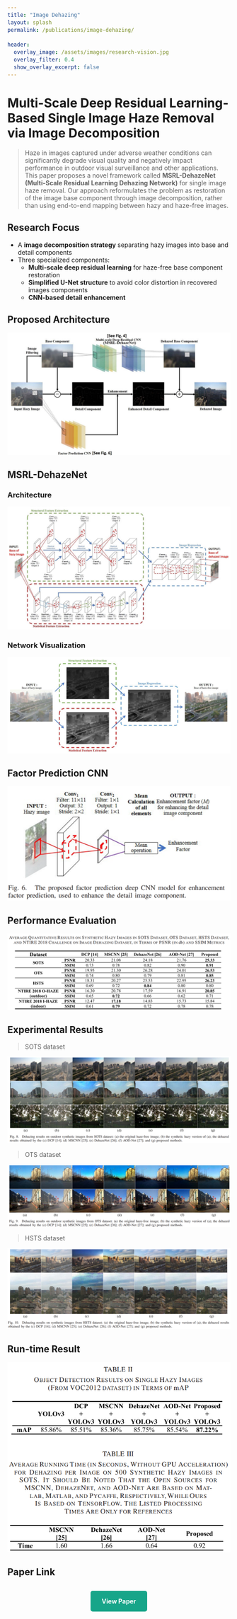 ```yaml
---
title: "Image Dehazing"
layout: splash
permalink: /publications/image-dehazing/

header:
  overlay_image: /assets/images/research-vision.jpg
  overlay_filter: 0.4
  show_overlay_excerpt: false
---
```


# Multi-Scale Deep Residual Learning-Based Single Image Haze Removal via Image Decomposition

> Haze in images captured under adverse weather conditions can significantly degrade visual quality and negatively impact performance in outdoor visual surveillance and other applications. This paper proposes a novel framework called **MSRL-DehazeNet (Multi-Scale Residual Learning Dehazing Network)** for single image haze removal. Our approach reformulates the problem as restoration of the image base component through image decomposition, rather than using end-to-end mapping between hazy and haze-free images.

## Research Focus
- A **image decomposition strategy** separating hazy images into base and detail components
- Three specialized components:
    - **Multi-scale deep residual learning** for haze-free base component restoration
    - **Simplified U-Net structure** to avoid color distortion in recovered images
components
    - **CNN-based detail enhancement** 

## Proposed Architecture
![Derain Architecture](/assets/images/publication/dehazing/all_arch.png)

## MSRL-DehazeNet
### Architecture
<div align="center">
    <img src="/assets/images/publication/dehazing/MSRL-DehazeNet.png" alt="MSRL-DehazeNet">
</div>

### Network Visualization
<div align="center">
    <img src="/assets/images/publication/dehazing/Network_visualization.png" alt="Network visualization">
</div>

## Factor Prediction CNN
<div align="center">
    <img src="/assets/images/publication/dehazing/factor_prediction_cnn.png" alt="factor_prediction_cnn">
</div>


## Performance Evaluation
<div align="center">
    <img src="/assets/images/publication/dehazing/evaluation.png" alt="Performance Evaluation">
</div>


## Experimental Results

> SOTS dataset
<div align="center">
    <img src="/assets/images/publication/dehazing/Result_Comparison_SOTS.png" alt="Dehaze Comparison (SOTS)">
</div>

> OTS dataset
<div align="center">
    <img src="/assets/images/publication/dehazing/Result_Comparison_OTS.png" alt="Dehaze Comparison (OTS)">
</div>

> HSTS dataset
<div align="center">
    <img src="/assets/images/publication/dehazing/Result_Comparison_HSTS.png" alt="Dehaze Comparison (HSTS)">
</div>

## Run-time Result
<div align="center">
    <img src="/assets/images/publication/dehazing/Run-Time_result.png" alt="run-time result">
</div>


## Paper Link

<div class="publication-button">
    <a href="https://ieeexplore.ieee.org/document/8931240" class="btn btn--primary btn--large">View Paper</a>
</div>

<style>
    .publication-button {
        margin: 30px 0;
        text-align: center;
    }
    .btn--primary {
        background-color: #17A589;
        color: white;
        padding: 15px 25px;
        border-radius: 5px;
        font-weight: bold;
        text-decoration: none;
        display: inline-block;
        transition: background-color 0.3s ease;
    }
    .btn--primary:hover {
        background-color:rgb(109, 33, 35);
        text-decoration: none;
    }
</style>
